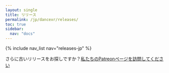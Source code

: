```yaml
---
layout: single
title: リリース
permalink: /jp/dancexr/releases/
toc: true
sidebar:
  nav: "docs"
---
```


{% include nav_list nav="releases-jp" %}


さらに古いリリースをお探しですか？[私たちのPatreonページを訪問してください](https://www.patreon.com/dvvr)